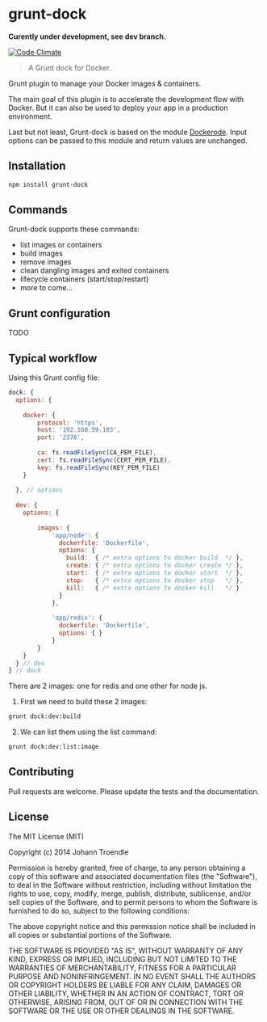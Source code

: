 grunt-dock
==========

**Curently under development, see dev branch.**

[![Code Climate](https://codeclimate.com/github/JoTrdl/grunt-dock.png)](https://codeclimate.com/github/JoTrdl/grunt-dock)

> A Grunt dock for Docker.

Grunt plugin to manage your Docker images & containers.

The main goal of this plugin is to accelerate the development flow with Docker. But it can also be used to deploy your app in a production environment.

Last but not least, Grunt-dock is based on the module [Dockerode](https://github.com/apocas/dockerode). Input options can be passed to this module and return values are unchanged.

Installation
------------

```bash
npm install grunt-dock
```

Commands
--------

Grunt-dock supports these commands:

 * list images or containers
 * build images
 * remove images
 * clean dangling images and exited containers
 * lifecycle containers (start/stop/restart)
 * more to come...

Grunt configuration
-------------------

TODO


Typical workflow
----------------

Using this Grunt config file: 

```javascript
dock: {
  options: {
  
    docker: {
        protocol: 'https',
        host: '192.168.59.103',
        port: '2376',
        
        ca: fs.readFileSync(CA_PEM_FILE),
        cert: fs.readFileSync(CERT_PEM_FILE),
        key: fs.readFileSync(KEY_PEM_FILE)
    }
 
  }, // options
  
  dev: {
    options: {
    
      	images: {
	        'app/node': {
	          dockerfile: 'Dockerfile', 
	          options: { 
	            build:  { /* extra options to docker build  */ },
	            create: { /* extra options to docker create */ },
	            start:  { /* extra options to docker start  */ },
	            stop:   { /* extra options to docker stop   */ },
	            kill:   { /* extra options to docker kill   */ }
	          }
	        },
	        
	        'app/redis': {
	          dockerfile: 'Dockerfile', 
	          options: { }
	        }
      	}
    }
  } // dev
} // dock
```

There are 2 images: one for redis and one other for node js.

1. First we need to build these 2 images:

  ```bash
  grunt dock:dev:build
  ```

2. We can list them using the list command:
  
  ```bash
  grunt dock:dev:list:image
  ``` 

Contributing
-------

Pull requests are welcome.
Please update the tests and the documentation.

License
-------

The MIT License (MIT)

Copyright (c) 2014 Johann Troendle

Permission is hereby granted, free of charge, to any person obtaining a copy
of this software and associated documentation files (the "Software"), to deal
in the Software without restriction, including without limitation the rights
to use, copy, modify, merge, publish, distribute, sublicense, and/or sell
copies of the Software, and to permit persons to whom the Software is
furnished to do so, subject to the following conditions:

The above copyright notice and this permission notice shall be included in all
copies or substantial portions of the Software.

THE SOFTWARE IS PROVIDED "AS IS", WITHOUT WARRANTY OF ANY KIND, EXPRESS OR
IMPLIED, INCLUDING BUT NOT LIMITED TO THE WARRANTIES OF MERCHANTABILITY,
FITNESS FOR A PARTICULAR PURPOSE AND NONINFRINGEMENT. IN NO EVENT SHALL THE
AUTHORS OR COPYRIGHT HOLDERS BE LIABLE FOR ANY CLAIM, DAMAGES OR OTHER
LIABILITY, WHETHER IN AN ACTION OF CONTRACT, TORT OR OTHERWISE, ARISING FROM,
OUT OF OR IN CONNECTION WITH THE SOFTWARE OR THE USE OR OTHER DEALINGS IN THE
SOFTWARE.
